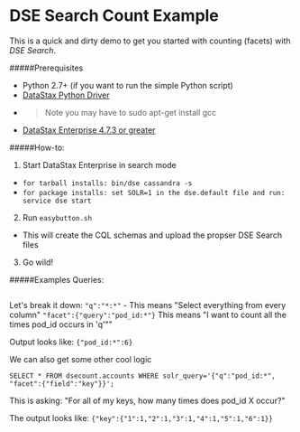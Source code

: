 # DSE Search Count Example
This is a quick and dirty demo to get you started with counting (facets) with *DSE Search*.

#####Prerequisites
* Python 2.7+ (if you want to run the simple Python script)
* [DataStax Python Driver](https://github.com/datastax/python-driver)
* >Note you may have to sudo apt-get install gcc
* [DataStax Enterprise 4.7.3 or greater](https://www.datastax.com/downloads)

#####How-to:
1. Start DataStax Enterprise in search mode
  * ```for tarball installs: bin/dse cassandra -s```
  * ```for package installs: set SOLR=1 in the dse.default file and run: service dse start```
2. Run ```easybutton.sh```
  * This will create the CQL schemas and upload the propser DSE Search files
3. Go wild!

#####Examples Queries:

```SELECT * FROM dsecount.accounts WHERE solr_query='{"q":"*:*", "facet":{"query":"pod_id:*"}}';
```

Let's break it down:
`"q":"*:*"` - This means "Select everything from every column"
`"facet":{"query":"pod_id:*"}` This means "I want to count all the times pod_id occurs in 'q'""

Output looks like:
`{"pod_id:*":6}`

We can also get some other cool logic

`SELECT * FROM dsecount.accounts WHERE solr_query='{"q":"pod_id:*", "facet":{"field":"key"}}';`

This is asking: "For all of my keys, how many times does pod_id X occur?"

The output looks like:
`{"key":{"1":1,"2":1,"3":1,"4":1,"5":1,"6":1}}`
